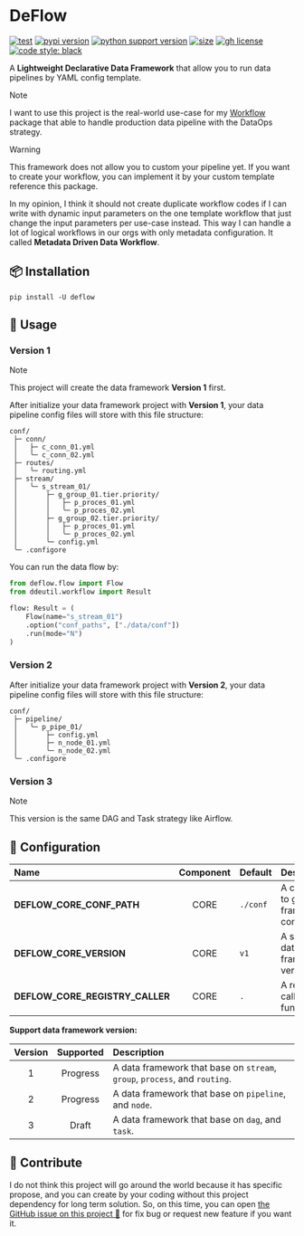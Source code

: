 # DeFlow

[![test](https://github.com/ddeutils/deflow/actions/workflows/tests.yml/badge.svg?branch=main)](https://github.com/ddeutils/deflow/actions/workflows/tests.yml)
[![pypi version](https://img.shields.io/pypi/v/deflow)](https://pypi.org/project/deflow/)
[![python support version](https://img.shields.io/pypi/pyversions/deflow)](https://pypi.org/project/deflow/)
[![size](https://img.shields.io/github/languages/code-size/ddeutils/deflow)](https://github.com/ddeutils/deflow)
[![gh license](https://img.shields.io/github/license/ddeutils/deflow)](https://github.com/ddeutils/deflow/blob/main/LICENSE)
[![code style: black](https://img.shields.io/badge/code%20style-black-000000.svg)](https://github.com/psf/black)

A **Lightweight Declarative Data Framework** that allow you to run data pipelines
by YAML config template.

> [!NOTE]
> I want to use this project is the real-world use-case for my [Workflow](https://github.com/ddeutils/ddeutil-workflow)
> package that able to handle production data pipeline with the DataOps strategy.

> [!WARNING]
> This framework does not allow you to custom your pipeline yet. If you want to
> create your workflow, you can implement it by your custom template reference this
> package.

In my opinion, I think it should not create duplicate workflow codes if I can
write with dynamic input parameters on the one template workflow that just change
the input parameters per use-case instead.
This way I can handle a lot of logical workflows in our orgs with only metadata
configuration. It called **Metadata Driven Data Workflow**.

## 📦 Installation

```shell
pip install -U deflow
```

## :dart: Usage

### Version 1

> [!NOTE]
> This project will create the data framework **Version 1** first.

After initialize your data framework project with **Version 1**, your data pipeline
config files will store with this file structure:

```text
conf/
 ├─ conn/
 │   ├─ c_conn_01.yml
 │   ╰─ c_conn_02.yml
 ├─ routes/
 │   ╰─ routing.yml
 ├─ stream/
 │   ╰─ s_stream_01/
 │       ├─ g_group_01.tier.priority/
 │       │   ├─ p_proces_01.yml
 │       │   ╰─ p_proces_02.yml
 │       ├─ g_group_02.tier.priority/
 │       │   ├─ p_proces_01.yml
 │       │   ╰─ p_proces_02.yml
 │       ╰─ config.yml
 ╰─ .configore
```

You can run the data flow by:

```python
from deflow.flow import Flow
from ddeutil.workflow import Result

flow: Result = (
    Flow(name="s_stream_01")
    .option("conf_paths", ["./data/conf"])
    .run(mode="N")
)
```

### Version 2

After initialize your data framework project with **Version 2**, your data pipeline
config files will store with this file structure:

```text
conf/
 ├─ pipeline/
 │   ╰─ p_pipe_01/
 │       ├─ config.yml
 │       ├─ n_node_01.yml
 │       ╰─ n_node_02.yml
 ╰─ .configore
```


### Version 3

> [!NOTE]
> This version is the same DAG and Task strategy like Airflow.

## :cookie: Configuration

| Name                            | Component | Default  | Description                                        |
|:--------------------------------|:---------:|:---------|:---------------------------------------------------|
| **DEFLOW_CORE_CONF_PATH**       |   CORE    | `./conf` | A config path to get data framework configuration. |
| **DEFLOW_CORE_VERSION**         |   CORE    | `v1`     | A specific data framework version.                 |
| **DEFLOW_CORE_REGISTRY_CALLER** |   CORE    | `.`      | A registry of caller function.                     |

**Support data framework version:**

| Version | Supported | Description                                                                |
|:-------:|:---------:|:---------------------------------------------------------------------------|
|    1    | Progress  | A data framework that base on `stream`, `group`, `process`, and `routing`. |
|    2    | Progress  | A data framework that base on `pipeline`, and `node`.                      |
|    3    |   Draft   | A data framework that base on `dag`, and `task`.                           |

## 💬 Contribute

I do not think this project will go around the world because it has specific propose,
and you can create by your coding without this project dependency for long term
solution. So, on this time, you can open [the GitHub issue on this project 🙌](https://github.com/ddeutils/fastflow/issues)
for fix bug or request new feature if you want it.
